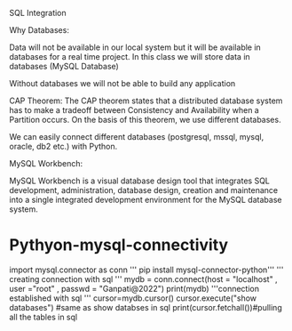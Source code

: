 SQL Integration

Why Databases:

Data will not be available in our local system but it will be available in databases for a real time project. In this class we will store data in databases (MySQL Database)

Without databases we will not be able to build any application

CAP Theorem: The CAP theorem states that a distributed database system has to make a tradeoff between Consistency and Availability when a Partition occurs. On the basis of this theorem, we use different databases.

We can easily connect different databases (postgresql, mssql, mysql, oracle, db2 etc.) with Python.

MySQL Workbench:

MySQL Workbench is a visual database design tool that integrates SQL development, administration, database design, creation and maintenance into a single integrated development environment for the MySQL database system.
# Pythyon-mysql-connectivity
import mysql.connector as conn
''' pip install mysql-connector-python'''
''' creating connection with sql  '''
mydb = conn.connect(host = "localhost" , user ="root" , passwd = "Ganpati@2022")
print(mydb)
'''connection established with sql '''
cursor=mydb.cursor()
cursor.execute("show databases") #same as show databses in sql
print(cursor.fetchall())#pulling all the tables in sql


